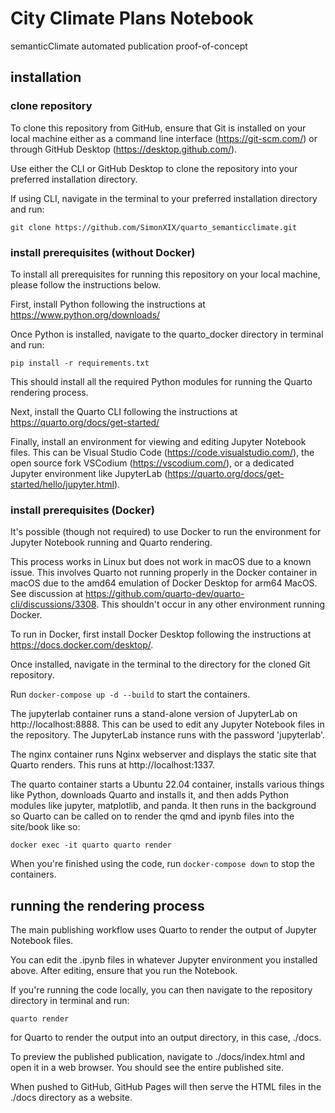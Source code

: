 # City Climate Plans Notebook

semanticClimate automated publication proof-of-concept

## installation

### clone repository

To clone this repository from GitHub, ensure that Git is installed on your local machine either as a command line interface (https://git-scm.com/) or through GitHub Desktop (https://desktop.github.com/).

Use either the CLI or GitHub Desktop to clone the repository into your preferred installation directory.

If using CLI, navigate in the terminal to your preferred installation directory and run:

`git clone https://github.com/SimonXIX/quarto_semanticclimate.git`

### install prerequisites (without Docker)

To install all prerequisites for running this repository on your local machine, please follow the instructions below. 

First, install Python following the instructions at https://www.python.org/downloads/

Once Python is installed, navigate to the quarto_docker directory in terminal and run:

`pip install -r requirements.txt`

This should install all the required Python modules for running the Quarto rendering process. 

Next, install the Quarto CLI following the instructions at https://quarto.org/docs/get-started/

Finally, install an environment for viewing and editing Jupyter Notebook files. This can be Visual Studio Code (https://code.visualstudio.com/), the open source fork VSCodium (https://vscodium.com/), or a dedicated Jupyter environment like JupyterLab (https://quarto.org/docs/get-started/hello/jupyter.html). 

### install prerequisites (Docker)

It's possible (though not required) to use Docker to run the environment for Jupyter Notebook running and Quarto rendering. 

This process works in Linux but does not work in macOS due to a known issue. This involves Quarto not running properly in the Docker container in macOS due to the amd64 emulation of Docker Desktop for arm64 MacOS. See discussion at https://github.com/quarto-dev/quarto-cli/discussions/3308. This shouldn't occur in any other environment running Docker.

To run in Docker, first install Docker Desktop following the instructions at https://docs.docker.com/desktop/.

Once installed, navigate in the terminal to the directory for the cloned Git repository. 

Run `docker-compose up -d --build` to start the containers. 

The jupyterlab container runs a stand-alone version of JupyterLab on http://localhost:8888. This can be used to edit any Jupyter Notebook files in the repository. The JupyterLab instance runs with the password 'jupyterlab'.

The nginx container runs Nginx webserver and displays the static site that Quarto renders. This runs at http://localhost:1337.

The quarto container starts a Ubuntu 22.04 container, installs various things like Python, downloads Quarto and installs it, and then adds Python modules like jupyter, matplotlib, and panda. It then runs in the background so Quarto can be called on to render the qmd and ipynb files into the site/book like so:

`docker exec -it quarto quarto render` 

When you're finished using the code, run `docker-compose down` to stop the containers.

## running the rendering process

The main publishing workflow uses Quarto to render the output of Jupyter Notebook files. 

You can edit the .ipynb files in whatever Jupyter environment you installed above. After editing, ensure that you run the Notebook. 

If you're running the code locally, you can then navigate to the repository directory in terminal and run: 

`quarto render`

for Quarto to render the output into an output directory, in this case, ./docs. 

To preview the published publication, navigate to ./docs/index.html and open it in a web browser. You should see the entire published site. 

When pushed to GitHub, GitHub Pages will then serve the HTML files in the ./docs directory as a website. 
